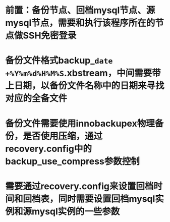 # 前置：备份节点、回档mysql节点、源mysql节点，需要和执行该程序所在的节点做SSH免密登录
# 备份文件格式backup_`date +%Y%m%d%H%M%S`.xbstream，中间需要带上日期，以备份文件名称中的日期来寻找对应的全备文件
# 备份文件需要使用innobackupex物理备份，是否使用压缩，通过recovery.config中的backup_use_compress参数控制
# 需要通过recovery.config来设置回档时间和回档表，同时需要设置回档mysql实例和源mysql实例的一些参数
